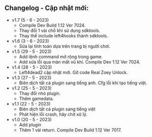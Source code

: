 ## Changelog - Cập nhật mới:
* v1.7 (5 - 6 - 2023)
  - Compile Dev Build 1.12 Ver 7024.
  - Thay đổi 1 vài chỗ khi sử dụng sdktools.
  - Thay thế include left4hooks thành sdktools. 
* v1.6 (3 - 6 - 2023)
  - Sửa lại tính toán dựa trên trang bị người chơi.
* v1.5 (29 - 5 - 2023)
  - Add lệnh command mở rộng trong game.
  - Add sửa lỗi qua màn mất vũ khí. Compile Dev 1.12 Ver 7024.
* v1.4 (28 - 5 - 2023)
  - Left4dead2 cập nhật mới. Gỡ code Real Zoey Unlock.
* v1.3 (27 - 5 - 2023)
  - Biên dịch tất cả plugin sang tiếng anh. Cfg lỗi khi tạo tiếng việt.
* v1.2 (25 - 5 - 2023)
  - Thay đổi nhỏ plugin.
  - Thêm gamedata.
* v1.1 (22 - 5 - 2023)
  - Biên dịch tất cả plugin sang tiếng việt
  - Phát hiện lỗi crash, hãy chờ xử lý.
* v1.0 (20 - 5 - 2023)
  - Add plugin
  - Thêm 1 vài return. Compile Dev Build 1.12 Ver 7017. 


